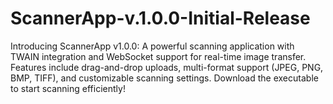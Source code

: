 # ScannerApp-v.1.0.0-Initial-Release
Introducing ScannerApp v1.0.0: A powerful scanning application with TWAIN integration and WebSocket support for real-time image transfer. Features include drag-and-drop uploads, multi-format support (JPEG, PNG, BMP, TIFF), and customizable scanning settings. Download the executable to start scanning efficiently!
